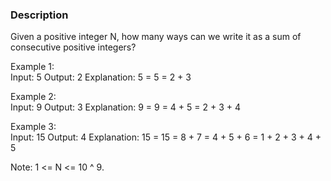 ### Description
Given a positive integer N, how many ways can we write it as a sum of consecutive positive integers?

Example 1:<br>
Input: 5
Output: 2
Explanation: 5 = 5 = 2 + 3

Example 2:<br>
Input: 9
Output: 3
Explanation: 9 = 9 = 4 + 5 = 2 + 3 + 4

Example 3:<br>
Input: 15
Output: 4
Explanation: 15 = 15 = 8 + 7 = 4 + 5 + 6 = 1 + 2 + 3 + 4 + 5

Note: 1 <= N <= 10 ^ 9.
